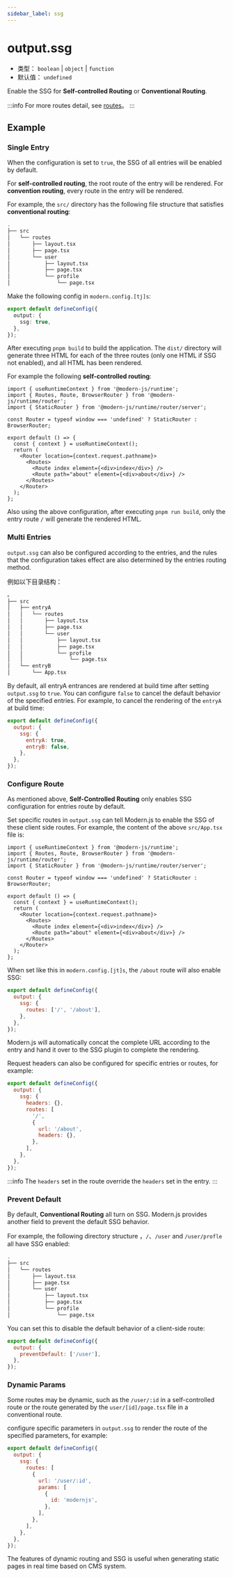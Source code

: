 ```yaml
---
sidebar_label: ssg
---
```

# output.ssg

* 类型： `boolean` | `object` | `function`
* 默认值： `undefined`

Enable the SSG for **Self-controlled Routing** or **Conventional Routing**.

:::info
For more routes detail, see [routes](/docs/guides/basic-features/routes)。
:::

## Example

### Single Entry

When the configuration is set to `true`, the SSG of all entries will be enabled by default.

For **self-controlled routing**, the root route of the entry will be rendered. For **convention routing**, every route in the entry will be rendered.

For example, the `src/` directory has the following file structure that satisfies **conventional routing**:

```bash
.
├── src
│   └── routes
│       ├── layout.tsx
│       ├── page.tsx
│       └── user
│           ├── layout.tsx
│           ├── page.tsx
│           └── profile
│               └── page.tsx
```

Make the following config in `modern.config.[tj]s`:

```ts
export default defineConfig({
  output: {
    ssg: true,
  },
});
```

After executing `pnpm build` to build the application. The `dist/` directory will generate three HTML for each of the three routes (only one HTML if SSG not enabled), and all HTML has been rendered.

For example the following **self-controlled routing**:

```tsx title="App.tsx"
import { useRuntimeContext } from '@modern-js/runtime';
import { Routes, Route, BrowserRouter } from '@modern-js/runtime/router';
import { StaticRouter } from '@modern-js/runtime/router/server';

const Router = typeof window === 'undefined' ? StaticRouter : BrowserRouter;

export default () => {
  const { context } = useRuntimeContext();
  return (
    <Router location={context.request.pathname}>
      <Routes>
        <Route index element={<div>index</div>} />
        <Route path="about" element={<div>about</div>} />
      </Routes>
    </Router>
  );
};
```

Also using the above configuration, after executing `pnpm run build`, only the entry route `/` will generate the rendered HTML.

### Multi Entries

`output.ssg` can also be configured according to the entries, and the rules that the configuration takes effect are also determined by the entries routing method.

例如以下目录结构：

```bash
。
├── src
│   ├── entryA
│   │   └── routes
│   │       ├── layout.tsx
│   │       ├── page.tsx
│   │       └── user
│   │           ├── layout.tsx
│   │           ├── page.tsx
│   │           └── profile
│   │               └── page.tsx
│   └── entryB
│       └── App.tsx
```

By default, all entryA entrances are rendered at build time after setting `output.ssg` to `true`. You can configure `false` to cancel the default behavior of the specified entries. For example, to cancel the rendering of the `entryA` at build time:

```js
export default defineConfig({
  output: {
    ssg: {
      entryA: true,
      entryB: false,
    },
  },
});
```

### Configure Route

As mentioned above, **Self-Controlled Routing** only enables SSG configuration for entries route by default.

Set specific routes in `output.ssg` can tell Modern.js to enable the SSG of these client side routes. For example, the content of the above `src/App.tsx` file is:

```tsx title="src/App.tsx"
import { useRuntimeContext } from '@modern-js/runtime';
import { Routes, Route, BrowserRouter } from '@modern-js/runtime/router';
import { StaticRouter } from '@modern-js/runtime/router/server';

const Router = typeof window === 'undefined' ? StaticRouter : BrowserRouter;

export default () => {
  const { context } = useRuntimeContext();
  return (
    <Router location={context.request.pathname}>
      <Routes>
        <Route index element={<div>index</div>} />
        <Route path="about" element={<div>about</div>} />
      </Routes>
    </Router>
  );
};
```

When set like this in `modern.config.[jt]s`, the `/about` route will also enable SSG:

```js
export default defineConfig({
  output: {
    ssg: {
      routes: ['/', '/about'],
    },
  },
});
```

Modern.js will automatically concat the complete URL according to the entry and hand it over to the SSG plugin to complete the rendering.

Request headers can also be configured for specific entries or routes, for example:

```js
export default defineConfig({
  output: {
    ssg: {
      headers: {},
      routes: [
        '/',
        {
          url: '/about',
          headers: {},
        },
      ],
    },
  },
});
```

:::info
The `headers` set in the route override the `headers` set in the entry.
:::

### Prevent Default

By default, **Conventional Routing** all turn on SSG. Modern.js provides another field to prevent the default SSG behavior.

For example, the following directory structure ，`/`、`/user` and `/user/profle` all have SSG enabled:

```bash
.
├── src
│   └── routes
│       ├── layout.tsx
│       ├── page.tsx
│       └── user
│           ├── layout.tsx
│           ├── page.tsx
│           └── profile
│               └── page.tsx
```

You can set this to disable the default behavior of a client-side route:

```js
export default defineConfig({
  output: {
    preventDefault: ['/user'],
  },
});
```

### Dynamic Params

Some routes may be dynamic, such as the `/user/:id` in a self-controlled route or the route generated by the `user/[id]/page.tsx` file in a conventional route.

configure specific parameters in `output.ssg` to render the route of the specified parameters, for example:

```js
export default defineConfig({
  output: {
    ssg: {
      routes: [
        {
          url: '/user/:id',
          params: [
            {
              id: 'modernjs',
            },
          ],
        },
      ],
    },
  },
});
```

The features of dynamic routing and SSG is useful when generating static pages in real time based on CMS system.
